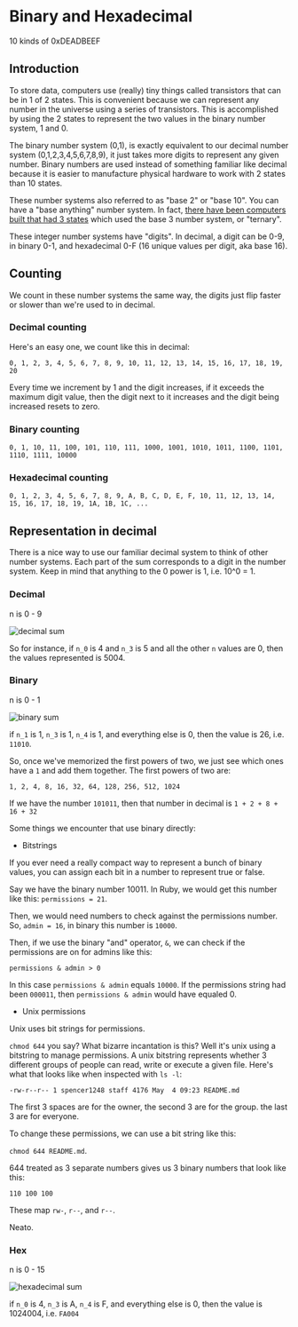 # Binary and Hexadecimal

10 kinds of 0xDEADBEEF

## Introduction

To store data, computers use (really) tiny things called transistors that can
be in 1 of 2 states. This is convenient because we can represent any
number in the universe using a series of transistors. This is
accomplished by using the 2 states to represent the two values in the binary
number system, 1 and 0.

The binary number system (0,1), is exactly equivalent to our
decimal number system (0,1,2,3,4,5,6,7,8,9), it just takes more digits to
represent any given number. Binary numbers are used instead of something
familiar like decimal because it is easier to manufacture physical hardware
to work with 2 states than 10 states.

These number systems also referred to as "base 2" or "base 10". You can have a "base anything" number system. In fact, [there have been computers built that had 3 states](https://en.wikipedia.org/wiki/Ternary_computer) which used the base 3 number system, or "ternary".

These integer number systems have "digits". In decimal, a digit can be 0-9, in binary 0-1, and hexadecimal 0-F (16 unique values per digit, aka base 16).

## Counting

We count in these number systems the same way, the digits just flip
faster or slower than we're used to in decimal.

### Decimal counting

Here's an easy one, we count like this in decimal:

`0, 1, 2, 3, 4, 5, 6, 7, 8, 9, 10, 11, 12, 13, 14, 15, 16, 17, 18, 19, 20`

Every time we increment by 1 and the digit increases, if it exceeds the maximum digit value, then
the digit next to it increases and the digit being increased resets to zero.

### Binary counting

`0, 1, 10, 11, 100, 101, 110, 111, 1000, 1001, 1010, 1011, 1100, 1101, 1110, 1111, 10000`

### Hexadecimal counting

`0, 1, 2, 3, 4, 5, 6, 7, 8, 9, A, B, C, D, E, F, 10, 11, 12, 13, 14, 15, 16, 17, 18, 19, 1A, 1B, 1C, ...`

## Representation in decimal

There is a nice way to use our familiar decimal system to think of other
number systems. Each part of the sum corresponds to a digit in the
number system. Keep in mind that anything to the 0 power is 1, i.e. 10^0
= 1.

### Decimal

n is 0 - 9

![decimal sum](http://ironboard-curriculum-content.s3.amazonaws.com/web-development/binary-and-hexadecimal/decimal_sum.gif)

So for instance, if `n_0` is 4 and `n_3` is 5 and all the other `n`
values are 0, then the values represented is 5004.

### Binary

n is 0 - 1

![binary sum](http://ironboard-curriculum-content.s3.amazonaws.com/web-development/binary-and-hexadecimal/binary_sum.gif)

if `n_1` is 1, `n_3` is 1, `n_4` is 1, and everything else is 0, then the
value is 26, i.e. `11010`.

So, once we've memorized the first powers of two, we just see which ones
have a `1` and add them together. The first powers of two are:

`1, 2, 4, 8, 16, 32, 64, 128, 256, 512, 1024`

If we have the number `101011`, then that number in decimal is `1 + 2 + 8 + 16 + 32`

Some things we encounter that use binary directly:

* Bitstrings

If you ever need a really compact way to represent a bunch of binary
values, you can assign each bit in a number to represent true or false.

Say we have the binary number 10011. In Ruby, we would get this number
like this: `permissions = 21`.

Then, we would need numbers to check against the permissions number. So,
`admin = 16`, in binary this number is `10000`.

Then, if we use the binary "and" operator, `&`, we can check if the
permissions are on for admins like this:

`permissions & admin > 0`

In this case `permissions & admin` equals `10000`. If the permissions
string had been `000011`, then `permissions & admin` would have equaled
0.

* Unix permissions

Unix uses bit strings for permissions.

`chmod 644` you say? What bizarre incantation is this? Well it's unix
using a bitstring to manage permissions. A unix bitstring represents
whether 3 different groups of people can read, write or execute a given
file. Here's what that looks like when inspected with `ls -l`:

`-rw-r--r-- 1 spencer1248 staff 4176 May  4 09:23 README.md`

The first 3 spaces are for the owner, the second 3 are for the group.
the last 3 are for everyone.

To change these permissions, we can use a bit string like this:

`chmod 644 README.md`.

644 treated as 3 separate numbers gives us 3 binary numbers that look
like this:

`110 100 100`

These map `rw-`, `r--`, and `r--`.

Neato.

### Hex

n is 0 - 15

![hexadecimal sum](http://ironboard-curriculum-content.s3.amazonaws.com/web-development/binary-and-hexadecimal/hexadecimal_sum.gif)

if `n_0` is 4, `n_3` is A, `n_4` is F, and everything else is 0, then the
value is 1024004, i.e. `FA004`
